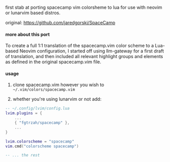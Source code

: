 first stab at porting spacecamp vim colorsheme to lua for
use with neovim or lunarvim based distros.

original: https://github.com/jaredgorski/SpaceCamp

#### more about this port

To create a full 1:1 translation of the spacecamp.vim color scheme to a Lua-based Neovim configuration, I started off using llm-gateway for a first draft of translation,
and then included all relevant highlight groups and elements as defined in the original spacecamp.vim file.

#### usage

1. clone spacecamp.vim however you wish to `~/.vim/colors/spacecamp.vim`

2. whether you're using lunarvim or not add:

```lua
-- ~/.config/lvim/config.lua
lvim.plugins = {
    ...
    { "fgtrzah/spacecamp" },
    ...
}

lvim.colorscheme = "spacecamp"
vim.cmd("colorscheme spacecamp")

-- ... the rest
```
